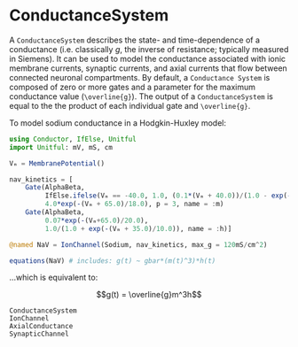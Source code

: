 # ConductanceSystem

A `ConductanceSystem` describes the state- and time-dependence of a conductance (i.e.
classically _g_, the inverse of resistance; typically measured in Siemens). It can be used
to model the conductance associated with ionic membrane currents, synaptic currents, and
axial currents that flow between connected neuronal compartments. By default, a `Conductance
System` is composed of zero or more gates and a parameter for the maximum conductance value
(``\overline{g}``). The output of a `ConductanceSystem` is equal to the the product of each
individual gate and ``\overline{g}``.

To model sodium conductance in a Hodgkin-Huxley model:

```julia
using Conductor, IfElse, Unitful
import Unitful: mV, mS, cm

Vₘ = MembranePotential()

nav_kinetics = [
    Gate(AlphaBeta,
         IfElse.ifelse(Vₘ == -40.0, 1.0, (0.1*(Vₘ + 40.0))/(1.0 - exp(-(Vₘ + 40.0)/10.0))),
         4.0*exp(-(Vₘ + 65.0)/18.0), p = 3, name = :m)
    Gate(AlphaBeta,
         0.07*exp(-(Vₘ+65.0)/20.0),
         1.0/(1.0 + exp(-(Vₘ + 35.0)/10.0)), name = :h)]

@named NaV = IonChannel(Sodium, nav_kinetics, max_g = 120mS/cm^2) 

equations(NaV) # includes: g(t) ~ gbar*(m(t)^3)*h(t)
```

...which is equivalent to:

```math
g(t) = \overline{g}m^3h
```

```@docs
ConductanceSystem
IonChannel
AxialConductance
SynapticChannel
```
